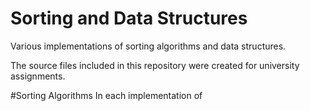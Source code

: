 # Sorting and Data Structures
Various implementations of sorting algorithms and data structures.

The source files included in this repository were created for university assignments.

#Sorting Algorithms
In each implementation of 
